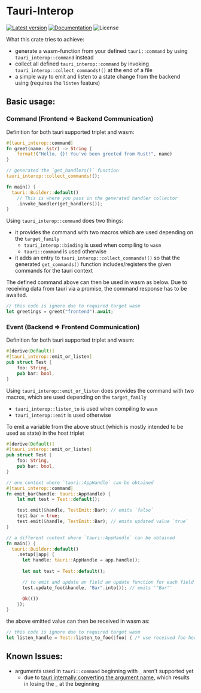 # Tauri-Interop

[![Latest version](https://img.shields.io/crates/v/tauri-interop.svg)](https://crates.io/crates/tauri-interop)
[![Documentation](https://docs.rs/tauri-interop/badge.svg)](https://docs.rs/tauri-interop)
![License](https://img.shields.io/crates/l/tauri-interop.svg)

What this crate tries to achieve:
- generate a wasm-function from your defined `tauri::command` by using `tauri_interop::command` instead
- collect all defined `tauri_interop::command` by invoking `tauri_interop::collect_commands!()` at the end of a file
- a simple way to emit and listen to a state change from the backend using (requires the `listen` feature)


## Basic usage:

### Command (Frontend => Backend Communication)
Definition for both tauri supported triplet and wasm:
```rust , ignore-wasm32-unknown-unknown
#[tauri_interop::command]
fn greet(name: &str) -> String {
    format!("Hello, {}! You've been greeted from Rust!", name)
}

// generated the `get_handlers()` function
tauri_interop::collect_commands!();

fn main() {
  tauri::Builder::default()
    // This is where you pass in the generated handler collector
    .invoke_handler(get_handlers());
}
```

Using `tauri_interop::command` does two things:
- it provides the command with two macros which are used depending on the `target_family`
  - `tauri_interop::binding` is used when compiling to `wasm`
  - `tauri::command` is used otherwise
- it adds an entry to `tauri_interop::collect_commands!()` so that the generated 
  `get_commands()` function includes/registers the given commands for the tauri context

The defined command above can then be used in wasm as below. Due to receiving data from 
tauri via a promise, the command response has to be awaited.
```rust , ignore
// this code is ignore due to required target wasm
let greetings = greet("frontend").await;
```

### Event (Backend => Frontend Communication)
Definition for both tauri supported triplet and wasm:
```rust , ignore-wasm32-unknown-unknown
#[derive(Default)]
#[tauri_interop::emit_or_listen]
pub struct Test {
    foo: String,
    pub bar: bool,
}
```

Using `tauri_interop::emit_or_listen` does provides the command with two macros,
which are used depending on the `target_family`
  - `tauri_interop::listen_to` is used when compiling to `wasm`
  - `tauri_interop::emit` is used otherwise

To emit a variable from the above struct (which is mostly intended to be used as state) in the host triplet
```rust , ignore-wasm32-unknown-unknown
#[derive(Default)]
#[tauri_interop::emit_or_listen]
pub struct Test {
    foo: String,
    pub bar: bool,
}

// one context where `tauri::AppHandle` can be obtained
#[tauri_interop::command]
fn emit_bar(handle: tauri::AppHandle) {
    let mut test = Test::default();

    test.emit(&handle, TestEmit::Bar); // emits `false`
    test.bar = true;
    test.emit(&handle, TestEmit::Bar); // emits updated value `true`
}

// a different context where `tauri::AppHandle` can be obtained
fn main() {
  tauri::Builder::default()
    .setup(|app| {
      let handle: tauri::AppHandle = app.handle();
      
      let mut test = Test::default();

      // to emit and update an field an update function for each field is generated
      test.update_foo(&handle, "Bar".into()); // emits '"Bar"'

      Ok(())
    });
}
```

the above emitted value can then be received in wasm as:
```rust , ignore
// this code is ignore due to required target wasm
let listen_handle = Test::listen_to_foo(|foo| { /* use received foo here */ })
```

## Known Issues:
- arguments used in `tauri::command` beginning with `_` aren't supported yet
  - due to [tauri internally converting the argument name](https://tauri.app/v1/guides/features/command#passing-arguments), 
    which results in losing the _ at the beginning

